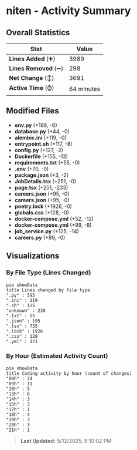 # niten - Activity Summary 

## Overall Statistics

| Stat                   | Value                                                             |
| ---------------------- | ----------------------------------------------------------------- |
| **Lines Added** (➕)   | 3989                                          |
| **Lines Removed** (➖) | 298                                        |
| **Net Change** (↕)    | 3691                |
| **Active Time** (⌚)   | 64 minutes |


## Modified Files
- **env.py** (+188, -6)
- **database.py** (+44, -0)
- **alembic.ini** (+119, -0)
- **entrypoint.sh** (+117, -8)
- **config.py** (+127, -2)
- **Dockerfile** (+155, -13)
- **requirements.txt** (+55, -0)
- **.env** (+70, -0)
- **package.json** (+3, -2)
- **JobDetails.tsx** (+251, -0)
- **page.tsx** (+251, -233)
- **careers.json** (+95, -0)
- **careers.json** (+95, -0)
- **poetry.lock** (+1926, -0)
- **globals.css** (+128, -0)
- **docker-compose.yml** (+52, -12)
- **docker-compose.yml** (+99, -8)
- **job_service.py** (+125, -14)
- **careers.py** (+89, -0)

## Visualizations

### By File Type (Lines Changed)

```mermaid
pie showData
title Lines changed by file type
".py" : 595
".ini" : 119
".sh" : 125
"unknown" : 238
".txt" : 55
".json" : 195
".tsx" : 735
".lock" : 1926
".css" : 128
".yml" : 171
```

### By Hour (Estimated Activity Count)

```mermaid
pie showData
title Coding activity by hour (count of changes)
"08h" : 24
"09h" : 11
"10h" : 5
"13h" : 6
"14h" : 3
"15h" : 3
"17h" : 1
"18h" : 4
"19h" : 3
"20h" : 3
"21h" : 1
```


> **Last Updated:** 5/12/2025, 9:10:02 PM